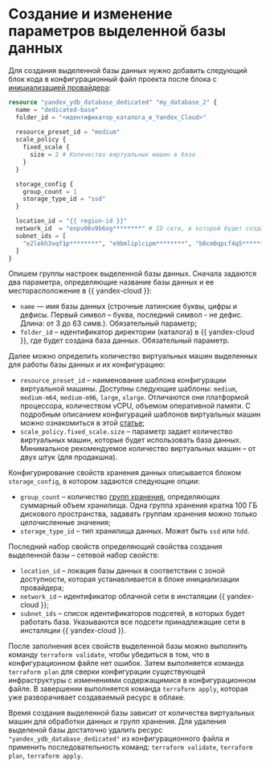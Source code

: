 # Создание и изменение параметров выделенной базы данных

Для создания выделенной базы данных нужно добавить следующий блок кода в конфигурационный файл проекта после блока с [инициализацией провайдера](./configure.md): 

```tf
resource "yandex_ydb_database_dedicated" "my_database_2" {
  name = "dedicated-base"
  folder_id = "<идентификатор_каталога_в_Yandex_Cloud>"
  
  resource_preset_id = "medium"
  scale_policy {
    fixed_scale {
      size = 2 # Количество виртуальных машин в базе
    }
  }

  storage_config {
    group_count = 1
    storage_type_id = "ssd"
  }

  location_id = "{{ region-id }}"
  network_id  = "enpv06v9b6og********" # ID сети, в которой будет создана база
  subnet_ids = [
    "e2lekh3vqf1p********", "e9bmliplcipm********", "b0cm0qpcf4q5********" 
  ]
}
```

Опишем группы настроек выделенной базы данных. Сначала задаются два параметра, определяющие название базы данных и ее месторасположение в {{ yandex-cloud }}:
* `name` — имя базы данных (строчные латинские буквы, цифры и дефисы. Первый символ – буква, последний символ - не дефис. Длина: от 3 до 63 симв.). Обязательный параметр;
* `folder_id` – идентификатор директории (каталога) в {{ yandex-cloud }}, где будет создана база данных. Обязательный параметр.

Далее можно определить количество виртуальных машин выделенных для работы базы данных и их конфигурацию:
* `resource_preset_id` – наименование шаблона конфигурации виртуальной машины. Доступны следующие шаблоны: `medium`, `medium-m64`, `medium-m96`, `large`, `xlarge`. Отличаются они платформой процессора, количеством vCPU, объемом оперативной памяти. С подробным  описанием конфигураций шаблонов виртуальных машин можно ознакомиться в этой [статье](../concepts/resources.md#resource-presets);
* `scale_policy.fixed_scale.size` – параметр задает количество виртуальных машин, которые будет использовать база данных. Минимальное рекомендуемое количество виртуальных машин – от двух штук (для продакшна).

Конфигурирование свойств хранения данных описывается блоком `storage_config`, в котором задаются следующие опции:
* `group_count` – количество [групп хранения](https://ydb.tech/ru/docs/concepts/databases#storage-groups),  определяющих суммарный объем хранилища. Одна группа хранения кратна 100 ГБ дискового пространства, задавать группам хранения можно только целочисленные значения;
* `storage_type_id` – тип хранилища данных. Может быть `ssd` или `hdd`.

Последний набор свойств определяющий свойства создания выделенной базы – сетевой набор свойств:
* `location_id` – локация базы данных в соответствии с зоной доступности, которая устанавливается в блоке инициализации провайдера;
* `network_id` – идентификатор облачной сети в инсталяции {{ yandex-cloud }};
* `subnet_ids` – список идентификаторов подсетей, в которых будет работать база. Указываются все подсети принадлежащие сети в инсталяции {{ yandex-cloud }}.

После заполнения всех свойств выделенной базы можно выполнить команду `terraform validate`, чтобы убедиться в том, что в конфигурационном файле нет ошибок. Затем выполняется команда `terraform plan` для сверки конфигурации существующей инфраструктуры с изменениями содержащимися в конфигурационном файле. В завершении выполняется команда `terraform apply`, которая уже разворачивает создаваемый ресурс в облаке.

Время создания выделенной базы зависит от количества виртуальных машин для обработки данных и групп хранения. Для удаления выделеной базы достаточно удалить ресурс `"yandex_ydb_database_dedicated"` из конфигурационного файла и применить последовательность команд: `terraform validate`, `terraform plan`, `terraform apply`. 